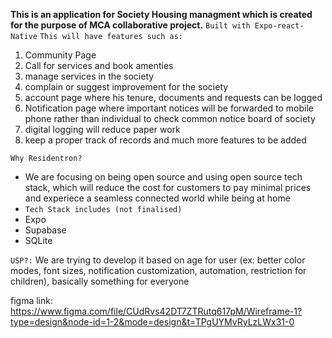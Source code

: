 **This is an application for Society Housing managment which is created for the purpose of MCA collaborative project.**
`Built with Expo-react-Native`
`This will have features such as:`

1. Community Page
2. Call for services and book amenties
3. manage services in the society
4. complain or suggest improvement for the society
5. account page where his tenure, documents and requests can be logged
6. Notification page where important notices will be forwarded to mobile phone rather than individual to check common notice board of society
7. digital logging will reduce paper work
8. keep a proper track of records
   and much more features to be added

`Why Residentron?`

- We are focusing on being open source and using open source tech stack, which will reduce the cost for customers to pay minimal prices and experiece a seamless connected world while being at home
- `Tech Stack includes (not finalised)`
- Expo
- Supabase
- SQLite

`USP?:`
We are trying to develop it based on age for user (ex: better color modes, font sizes, notification customization, automation, restriction for children), basically something for everyone

figma link:
https://www.figma.com/file/CUdRvs42DT7ZTRutq617pM/Wireframe-1?type=design&node-id=1-2&mode=design&t=TPgUYMvRyLzLWx31-0
